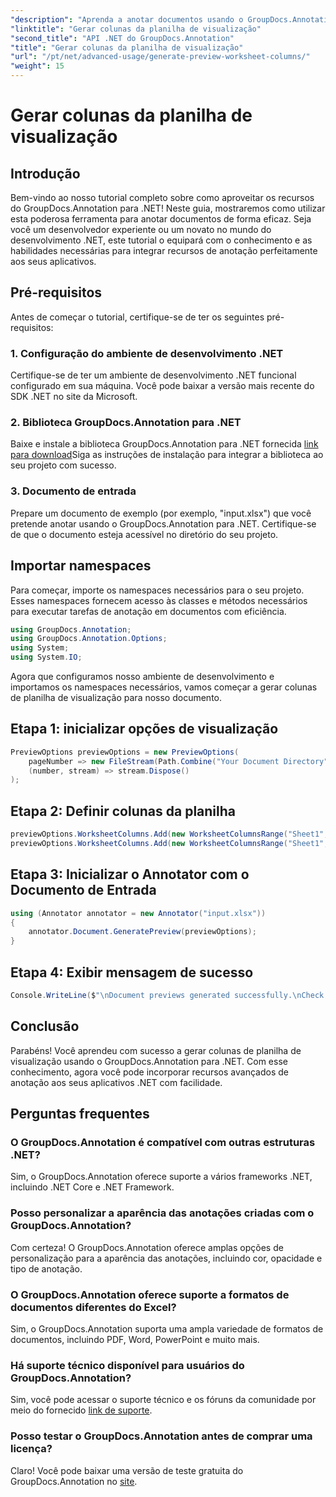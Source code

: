 ```yaml
---
"description": "Aprenda a anotar documentos usando o GroupDocs.Annotation para .NET. Tutorial passo a passo para desenvolvedores .NET. Aprimore seus aplicativos."
"linktitle": "Gerar colunas da planilha de visualização"
"second_title": "API .NET do GroupDocs.Annotation"
"title": "Gerar colunas da planilha de visualização"
"url": "/pt/net/advanced-usage/generate-preview-worksheet-columns/"
"weight": 15
---
```


# Gerar colunas da planilha de visualização

## Introdução
Bem-vindo ao nosso tutorial completo sobre como aproveitar os recursos do GroupDocs.Annotation para .NET! Neste guia, mostraremos como utilizar esta poderosa ferramenta para anotar documentos de forma eficaz. Seja você um desenvolvedor experiente ou um novato no mundo do desenvolvimento .NET, este tutorial o equipará com o conhecimento e as habilidades necessárias para integrar recursos de anotação perfeitamente aos seus aplicativos.
## Pré-requisitos
Antes de começar o tutorial, certifique-se de ter os seguintes pré-requisitos:
### 1. Configuração do ambiente de desenvolvimento .NET
Certifique-se de ter um ambiente de desenvolvimento .NET funcional configurado em sua máquina. Você pode baixar a versão mais recente do SDK .NET no site da Microsoft.
### 2. Biblioteca GroupDocs.Annotation para .NET
Baixe e instale a biblioteca GroupDocs.Annotation para .NET fornecida [link para download](https://releases.groupdocs.com/annotation/net/)Siga as instruções de instalação para integrar a biblioteca ao seu projeto com sucesso.
### 3. Documento de entrada
Prepare um documento de exemplo (por exemplo, "input.xlsx") que você pretende anotar usando o GroupDocs.Annotation para .NET. Certifique-se de que o documento esteja acessível no diretório do seu projeto.

## Importar namespaces
Para começar, importe os namespaces necessários para o seu projeto. Esses namespaces fornecem acesso às classes e métodos necessários para executar tarefas de anotação em documentos com eficiência.

```csharp
using GroupDocs.Annotation;
using GroupDocs.Annotation.Options;
using System;
using System.IO;
```

Agora que configuramos nosso ambiente de desenvolvimento e importamos os namespaces necessários, vamos começar a gerar colunas de planilha de visualização para nosso documento.
## Etapa 1: inicializar opções de visualização
```csharp
PreviewOptions previewOptions = new PreviewOptions(
    pageNumber => new FileStream(Path.Combine("Your Document Directory", $"cells_page{pageNumber}.png"), FileMode.Create),
    (number, stream) => stream.Dispose()
);
```
## Etapa 2: Definir colunas da planilha
```csharp
previewOptions.WorksheetColumns.Add(new WorksheetColumnsRange("Sheet1", 2, 3));
previewOptions.WorksheetColumns.Add(new WorksheetColumnsRange("Sheet1", 1, 1));
```
## Etapa 3: Inicializar o Annotator com o Documento de Entrada
```csharp
using (Annotator annotator = new Annotator("input.xlsx"))
{
    annotator.Document.GeneratePreview(previewOptions);
}
```
## Etapa 4: Exibir mensagem de sucesso
```csharp
Console.WriteLine($"\nDocument previews generated successfully.\nCheck output in {"Your Document Directory"}.");
```

## Conclusão
Parabéns! Você aprendeu com sucesso a gerar colunas de planilha de visualização usando o GroupDocs.Annotation para .NET. Com esse conhecimento, agora você pode incorporar recursos avançados de anotação aos seus aplicativos .NET com facilidade.
## Perguntas frequentes
### O GroupDocs.Annotation é compatível com outras estruturas .NET?
Sim, o GroupDocs.Annotation oferece suporte a vários frameworks .NET, incluindo .NET Core e .NET Framework.
### Posso personalizar a aparência das anotações criadas com o GroupDocs.Annotation?
Com certeza! O GroupDocs.Annotation oferece amplas opções de personalização para a aparência das anotações, incluindo cor, opacidade e tipo de anotação.
### O GroupDocs.Annotation oferece suporte a formatos de documentos diferentes do Excel?
Sim, o GroupDocs.Annotation suporta uma ampla variedade de formatos de documentos, incluindo PDF, Word, PowerPoint e muito mais.
### Há suporte técnico disponível para usuários do GroupDocs.Annotation?
Sim, você pode acessar o suporte técnico e os fóruns da comunidade por meio do fornecido [link de suporte](https://forum.groupdocs.com/c/annotation/10).
### Posso testar o GroupDocs.Annotation antes de comprar uma licença?
Claro! Você pode baixar uma versão de teste gratuita do GroupDocs.Annotation no [site](https://releases.groupdocs.com/).